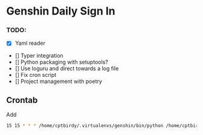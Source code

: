# Genshin Daily Sign In

### TODO:
- [x] Yaml reader
- [] Typer integration
- [] Python packaging with setuptools?
- [] Use loguru and direct towards a log file
- [] Fix cron script
- [] Project management with poetry


## Crontab

Add

```bash
15 15 * * * /home/cptbirdy/.virtualenvs/genshin/bin/python /home/cptbirdy/proj/personal/genshin/genshin_login.py
```
